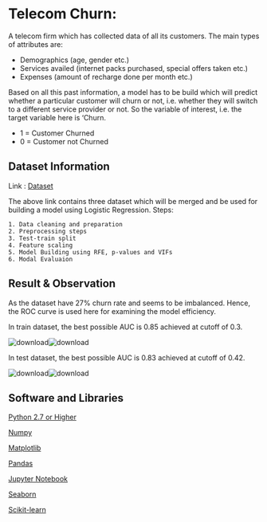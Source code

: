 
# Telecom Churn:

A telecom firm which has collected data of all its customers. The main types of attributes are:
- Demographics (age, gender etc.)
- Services availed (internet packs purchased, special offers taken etc.)
- Expenses (amount of recharge done per month etc.)

Based on all this past information, a model has to be build which will predict whether a particular customer will churn or not, i.e. whether they will switch to a different service provider or not. So the variable of interest, i.e. the target variable here is ‘Churn.  
- 1	= Customer Churned
- 0	= Customer not Churned




## Dataset Information

Link : [Dataset]( https://drive.google.com/drive/folders/1ri_rd9229ligu27r7Wh9zP5mdOGjtiUH?usp=sharing)

The above link contains three dataset which will be merged and be used for building a model using Logistic Regression.
Steps:
    
    1. Data cleaning and preparation
    2. Preprocessing steps
    3. Test-train split
    4. Feature scaling
    5. Model Building using RFE, p-values and VIFs
    6. Modal Evaluaion

## Result & Observation
As the dataset have 27% churn rate and seems to be imbalanced. Hence, the ROC curve is used here for examining the model efficiency.

In train dataset, the best possible AUC is 0.85 achieved at cutoff of 0.3.

![download](https://user-images.githubusercontent.com/34181629/152781856-c8578f3a-5b6e-4ecb-8794-9ab9107e6cec.png)![download](https://user-images.githubusercontent.com/34181629/152781890-893bed10-b8c8-4f35-9619-6c25a69e24a4.png)


In test dataset, the best possible AUC is 0.83 achieved at cutoff of 0.42.


![download](https://user-images.githubusercontent.com/34181629/152781910-fa08f0c3-a957-4c60-a5ba-050f1bd37db7.png)![download](https://user-images.githubusercontent.com/34181629/152781925-423ad102-c46d-4298-957c-f4baad4520e5.png)




## Software and Libraries

[Python 2.7 or Higher](https://www.python.org/downloads/)

[Numpy](https://pypi.org/project/numpy/)

[Matplotlib](https://pypi.org/project/matplotlib/)

[Pandas](https://pypi.org/project/pandas/)

[Jupyter Notebook](https://jupyter.org/install)

[Seaborn](https://pypi.org/project/seaborn/)

[Scikit-learn](https://pypi.org/project/sklearn/)

